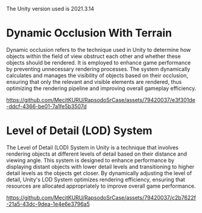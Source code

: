 The Unity version used is 2021.3.14

# Dynamic Occlusion With Terrain
Dynamic occlusion refers to the technique used in Unity to determine how objects within the field of view obstruct each other and whether these objects should be rendered. It is employed to enhance game performance by preventing unnecessary rendering processes. The system dynamically calculates and manages the visibility of objects based on their occlusion, ensuring that only the relevant and visible elements are rendered, thus optimizing the rendering pipeline and improving overall gameplay efficiency.

https://github.com/MecitKURU/RapsodoSrCase/assets/79420037/e3f301de-ddcf-4366-be01-7a1fe5b3507d


#  Level of Detail (LOD) System
The Level of Detail (LOD) System in Unity is a technique that involves rendering objects at different levels of detail based on their distance and viewing angle. This system is designed to enhance performance by displaying distant objects with lower detail levels and transitioning to higher detail levels as the objects get closer. By dynamically adjusting the level of detail, Unity's LOD System optimizes rendering efficiency, ensuring that resources are allocated appropriately to improve overall game performance.

https://github.com/MecitKURU/RapsodoSrCase/assets/79420037/c2b7622f-21a5-43dc-9dea-1e4e6e3796a5

